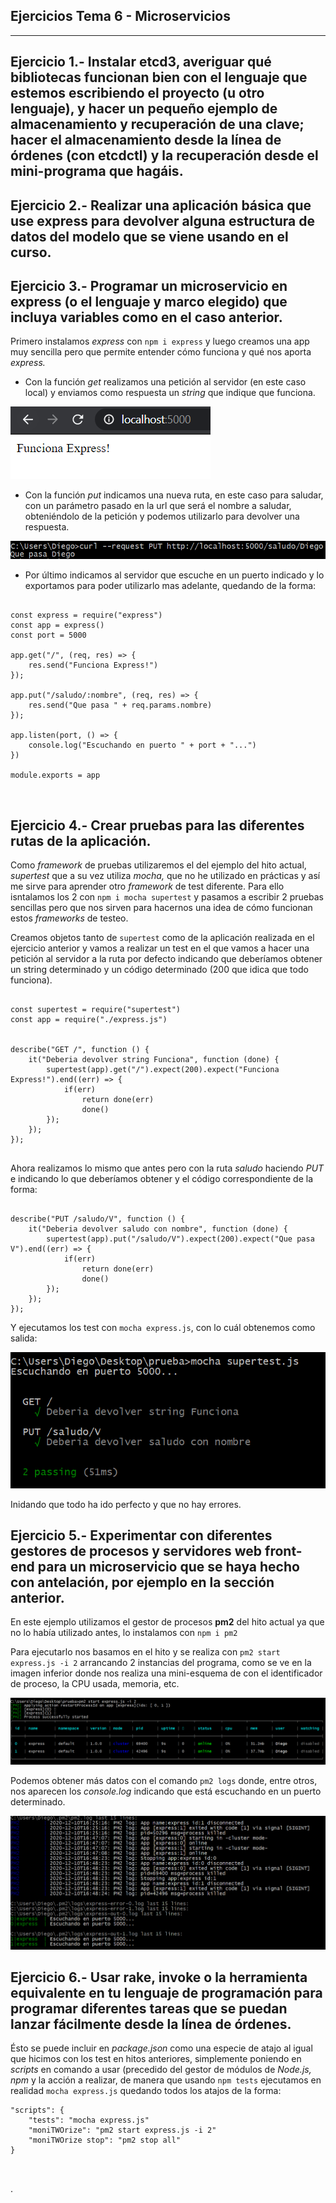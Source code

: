 ## Ejercicios Tema 6 - Microservicios

---

## Ejercicio 1.- Instalar etcd3, averiguar qué bibliotecas funcionan bien con el lenguaje que estemos escribiendo el proyecto (u otro lenguaje), y hacer un pequeño ejemplo de almacenamiento y recuperación de una clave; hacer el almacenamiento desde la línea de órdenes (con etcdctl) y la recuperación desde el mini-programa que hagáis.






## Ejercicio 2.- Realizar una aplicación básica que use express para devolver alguna estructura de datos del modelo que se viene usando en el curso.



## Ejercicio 3.- Programar un microservicio en express (o el lenguaje y marco elegido) que incluya variables como en el caso anterior.


Primero instalamos *express* con `npm i express` y luego creamos una app muy sencilla pero que permite entender cómo funciona y qué nos aporta *express.*

- Con la función *get* realizamos una petición al servidor (en este caso local) y enviamos como respuesta un *string* que indique que funciona.

![funcionaExpress](https://github.com/LCinder/Autoevaluacion-IV/blob/master/Tema%206%20-%20Microservicios/img/funcionaExpress.PNG)

- Con la función *put* indicamos una nueva ruta, en este caso para saludar, con un parámetro pasado en la url que será el nombre a saludar, obteniéndolo de la petición y podemos utilizarlo para devolver una respuesta.

![Put](https://github.com/LCinder/Autoevaluacion-IV/blob/master/Tema%206%20-%20Microservicios/img/put.PNG)

- Por último indicamos al servidor que escuche en un puerto indicado y lo exportamos para poder utilizarlo mas adelante, quedando de la forma:


~~~

const express = require("express")
const app = express()
const port = 5000

app.get("/", (req, res) => {
	res.send("Funciona Express!")
});

app.put("/saludo/:nombre", (req, res) => {
	res.send("Que pasa " + req.params.nombre)
});

app.listen(port, () => {
	console.log("Escuchando en puerto " + port + "...")
})

module.exports = app



~~~



## Ejercicio 4.- Crear pruebas para las diferentes rutas de la aplicación.

Como *framework* de pruebas utilizaremos el del ejemplo del hito actual, *supertest* que a su vez utiliza *mocha,* que no he utilizado en prácticas y así me sirve para aprender otro *framework* de test diferente. Para ello isntalamos los 2 con `npm i mocha supertest` y pasamos a escribir 2 pruebas sencillas pero que nos sirven para hacernos una idea de cómo funcionan estos *frameworks* de testeo.

Creamos objetos tanto de `supertest` como de la aplicación realizada en el ejercicio anterior y vamos a realizar un test en el que vamos a hacer una petición al servidor a la ruta por defecto indicando que deberíamos obtener un string determinado y un código determinado (200 que idica que todo funciona).


~~~

const supertest = require("supertest")
const app = require("./express.js")


describe("GET /", function () {
	it("Deberia devolver string Funciona", function (done) {
		supertest(app).get("/").expect(200).expect("Funciona Express!").end((err) => {
			if(err)
				return done(err)
				done()
		});
	});
});


~~~

Ahora realizamos lo mismo que antes pero con la ruta *saludo* haciendo *PUT* e indicando lo que deberíamos obtener y el código correspondiente de la forma:

~~~

describe("PUT /saludo/V", function () {
	it("Deberia devolver saludo con nombre", function (done) {
		supertest(app).put("/saludo/V").expect(200).expect("Que pasa V").end((err) => {
			if(err)
				return done(err)
				done()
		});
	});
});

~~~

Y ejecutamos los test con `mocha express.js`, con lo cuál obtenemos como salida:

![Salida test](https://github.com/LCinder/Autoevaluacion-IV/blob/master/Tema%206%20-%20Microservicios/img/test.PNG)

Inidando que todo ha ido perfecto y que no hay errores.



## Ejercicio 5.- Experimentar con diferentes gestores de procesos y servidores web front-end para un microservicio que se haya hecho con antelación, por ejemplo en la sección anterior. 	

En este ejemplo utilizamos el gestor de procesos **pm2** del hito actual ya que no lo había utilizado antes, lo instalamos con `npm i pm2`

Para ejecutarlo nos basamos en el hito y se realiza con `pm2 start express.js -i 2` arrancando 2 instancias del programa, como se ve en la imagen inferior donde nos realiza una mini-esquema de con el identificador de proceso, la CPU usada, memoria, etc.


![pm2 start](https://github.com/LCinder/Autoevaluacion-IV/blob/master/Tema%206%20-%20Microservicios/img/pm2Start.PNG)


Podemos obtener más datos con el comando `pm2 logs` donde, entre otros, nos aparecen los *console.log* indicando que está escuchando en un puerto determinado.

![pm2 Logs](https://github.com/LCinder/Autoevaluacion-IV/blob/master/Tema%206%20-%20Microservicios/img/pm2Logs.PNG)



## Ejercicio 6.- Usar rake, invoke o la herramienta equivalente en tu lenguaje de programación para programar diferentes tareas que se puedan lanzar fácilmente desde la línea de órdenes.


Ésto se puede incluir en *package.json* como una especie de atajo al igual que hicimos con los test en hitos anteriores, simplemente poniendo en *scripts* en comando a usar (precedido del gestor de módulos de *Node.js, npm* y la acción a realizar, de manera que usando `npm tests` ejecutamos en realidad `mocha express.js` quedando todos los atajos de la forma:

~~~
"scripts": {
	"tests": "mocha express.js"
	"moniTWOrize": "pm2 start express.js -i 2"
	"moniTWOrize stop": "pm2 stop all"
}



~~~











.
